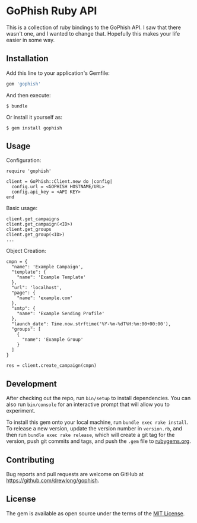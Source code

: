 # GoPhish Ruby API

This is a collection of ruby bindings to the GoPhish API. I saw that there wasn't one, and I wanted to change that. Hopefully this makes your life easier in some way.

## Installation

Add this line to your application's Gemfile:

```ruby
gem 'gophish'
```

And then execute:

    $ bundle

Or install it yourself as:

    $ gem install gophish

## Usage

Configuration:

```
require 'gophish'

client = GoPhish::Client.new do |config|
  config.url = <GOPHISH HOSTNAME/URL>
  config.api_key = <API KEY>
end
```

Basic usage:

```
client.get_campaigns
client.get_campaign(<ID>)
client.get_groups
client.get_group(<ID>)
...
```

Object Creation:

```
cmpn = {
  "name": 'Example Campaign',
  "template": {
    "name": 'Example Template'
  },
  "url": 'localhost',
  "page": {
    "name": 'example.com'
  },
  "smtp": {
    "name": 'Example Sending Profile'
  },
  "launch_date": Time.now.strftime('%Y-%m-%dT%H:%m:00+00:00'),
  "groups": [
    {
      "name": 'Example Group'
    }
  ]
}

res = client.create_campaign(cmpn)
```
## Development

After checking out the repo, run `bin/setup` to install dependencies. You can also run `bin/console` for an interactive prompt that will allow you to experiment.

To install this gem onto your local machine, run `bundle exec rake install`. To release a new version, update the version number in `version.rb`, and then run `bundle exec rake release`, which will create a git tag for the version, push git commits and tags, and push the `.gem` file to [rubygems.org](https://rubygems.org).

## Contributing

Bug reports and pull requests are welcome on GitHub at https://github.com/drewlong/gophish.


## License

The gem is available as open source under the terms of the [MIT License](http://opensource.org/licenses/MIT).
